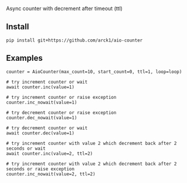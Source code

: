Async counter with decrement after timeout (ttl)

Install
-------
    pip install git+https://github.com/arck1/aio-counter

Examples
-------
```
counter = AioCounter(max_count=10, start_count=0, ttl=1, loop=loop)

# try increment counter or wait
await counter.inc(value=1)

# try increment counter or raise exception
counter.inc_nowait(value=1)

# try decrement counter or raise exception
counter.dec_nowait(value=1)

# try decrement counter or wait
await counter.dec(value=1)

# try increment counter with value 2 which decrement back after 2 seconds or wait
await counter.inc(value=2, ttl=2)

# try increment counter with value 2 which decrement back after 2 seconds or raise exception
counter.inc_nowait(value=2, ttl=2)
```